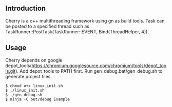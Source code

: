 
## Introduction
Cherry is a c++ multithreading framework using gn as build tools. Task can be posted to a specified thread such as TaskRunner::PostTask(TaskRunner::EVENT, Bind(ThreadHelper, 4)).

## Usage
Cherry depends on google depot_tools(https://chromium.googlesource.com/chromium/tools/depot_tools.git). Add depot_tools to PATH first.
Run gen_debug.bat/gen_debug.sh to generate project files.
```shell
$ chmod u+x linux_init.sh
$ ./linux_init.sh
$ ./gen_debug.sh
$ ninja -C out/debug Example
